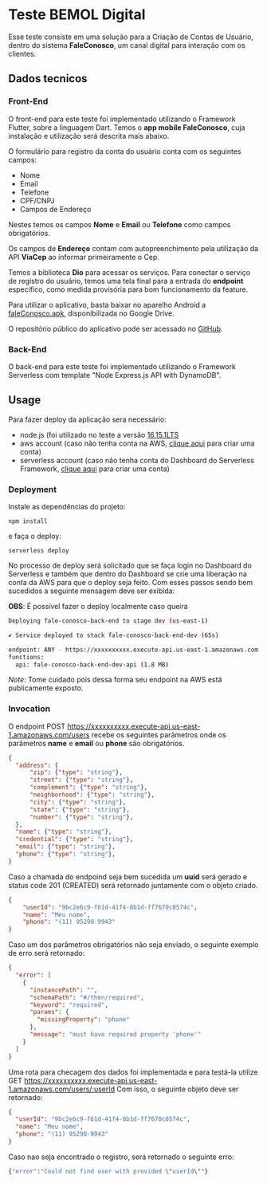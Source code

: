 <!--
title: 'Serverless Framework Node Express API service backed by DynamoDB on AWS'
description: 'This template demonstrates how to develop and deploy a simple Node Express API service backed by DynamoDB running on AWS Lambda using the traditional Serverless Framework.'
layout: Doc
framework: v3
platform: AWS
language: nodeJS
priority: 1
authorLink: 'https://github.com/serverless'
authorName: 'Serverless, inc.'
authorAvatar: 'https://avatars1.githubusercontent.com/u/13742415?s=200&v=4'
-->

# Teste BEMOL Digital

Esse teste consiste em uma solução para a Criação de Contas de Usuário, dentro do sistema __FaleConosco__, um canal digital para interação com os clientes.



## Dados tecnicos

### Front-End
O front-end para este teste foi implementado utilizando o Framework Flutter, sobre a linguagem Dart. Temos o __app mobile FaleConosco__, cuja instalação e utilização será descrita mais abaixo. 


O formulário para registro da conta do usuário conta com os seguintes campos:
* Nome
* Email
* Telefone
* CPF/CNPJ
* Campos de Endereço

Nestes temos os campos __Nome__ e __Email__ ou __Telefone__ como campos obrigatórios.

Os campos de __Endereço__ contam com autopreenchimento pela utilização da API __ViaCep__ ao informar primeiramente o Cep.

Temos a biblioteca __Dio__ para acessar os serviços. Para conectar o serviço de registro do usuário, temos uma tela final para a entrada do __endpoint__ específico, como medida provisória para bom funcionamento da feature.

Para utilizar o aplicativo, basta baixar no aparelho Android a [faleConosco.apk](https://drive.google.com/file/d/1bUM-cqXdQkvfH5mfUA_xvJHFVV235sw5/view?usp=sharing), disponibilizada no Google Drive.

O repositório público do aplicativo pode ser acessado no [GitHub](https://github.com/JuliaOP/fale_conosco).

### Back-End

O back-end para este teste foi implementado utilizando o Framework Serverless com template "Node Express.js API with DynamoDB".


## Usage

Para fazer deploy da aplicação sera necessário:
* node.js (foi utilizado no teste a versão [16.15.1LTS](https://nodejs.org/dist/v16.15.1/node-v16.15.1-x64.msi)
* aws account (caso não tenha conta na AWS, [clique aqui](https://portal.aws.amazon.com/billing/signup) para criar uma conta)
* serverless account (caso não tenha conta do Dashboard do Serverless Framework, [clique aqui](https://app.serverless.com/) para criar uma conta)

### Deployment

Instale as dependências do projeto:

```
npm install
```

e faça o deploy:

```
serverless deploy
```

No processo de deploy será solicitado que se faça login no Dashboard do Serverless e também que dentro do Dashboard se crie uma liberação na conta da AWS para que o deploy seja feito.
Com esses passos sendo bem sucedidos a seguinte mensagem deve ser exibida:

__OBS__: É possível fazer o deploy localmente caso queira

```bash
Deploying fale-conosco-back-end to stage dev (us-east-1)

✔ Service deployed to stack fale-conosco-back-end-dev (65s)

endpoint: ANY - https://xxxxxxxxxx.execute-api.us-east-1.amazonaws.com
functions:
  api: fale-conosco-back-end-dev-api (1.8 MB)
```

_Note_: Tome cuidado pois dessa forma seu endpoint na AWS está publicamente exposto.

### Invocation

O endpoint POST https://xxxxxxxxxx.execute-api.us-east-1.amazonaws.com/users recebe os seguintes parâmetros onde os parâmetros __name__ e __email__ ou __phone__ são obrigatórios.

```json
{
  "address": {
      "zip": {"type": "string"},
      "street": {"type": "string"},
      "complement": {"type": "string"},
      "neighborhood": {"type": "string"},
      "city": {"type": "string"},
      "state": {"type": "string"},
      "number": {"type": "string"},
  },
  "name": {"type": "string"},
  "credential": {"type": "string"},
  "email": {"type": "string"},
  "phone": {"type": "string"},
}
```

Caso a chamada do endpoind seja bem sucedida um __uuid__ será gerado e status code 201 (CREATED) será retornado juntamente com o objeto criado.


```json
{
    "userId": "9bc2e6c9-f61d-41f4-8b1d-ff7670c0574c",
    "name": "Meu nome",
    "phone": "(11) 95290-9943"
}
```

Caso um dos parâmetros obrigatórios não seja enviado, o seguinte exemplo de erro será retornado:

```json
{
  "error": [
    {
      "instancePath": "",
      "schemaPath": "#/then/required",
      "keyword": "required",
      "params": {
        "missingProperty": "phone"
      },
      "message": "must have required property 'phone'"
    }
  ]
}
```

Uma rota para checagem dos dados foi implementada e para testá-la utilize GET https://xxxxxxxxxx.execute-api.us-east-1.amazonaws.com/users/:userId
Com isso, o seguinte objeto deve ser retornado:

```json
{
  "userId": "9bc2e6c9-f61d-41f4-8b1d-ff7670c0574c",
  "name": "Meu nome",
  "phone": "(11) 95290-9943"
}
```

Caso nao seja encontrado o registro, será retornado o seguinte erro:

```bash
{"error":"Could not find user with provided \"userId\""}
```